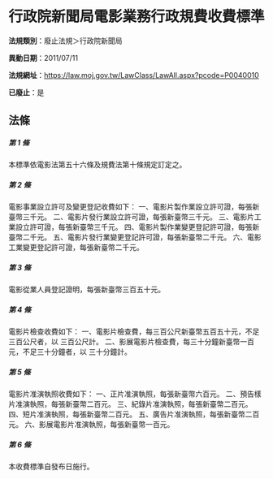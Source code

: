 # 行政院新聞局電影業務行政規費收費標準

**法規類別**：廢止法規＞行政院新聞局

**異動日期**：2011/07/11  

**法規網址**：https://law.moj.gov.tw/LawClass/LawAll.aspx?pcode=P0040010

**已廢止**：是



## 法條
##### 第 1 條
本標準依電影法第五十六條及規費法第十條規定訂定之。

##### 第 2 條
電影事業設立許可及變更登記收費如下：
一、電影片製作業設立許可證，每張新臺幣三千元。
二、電影片發行業設立許可證，每張新臺幣三千元。
三、電影片工業設立許可證，每張新臺幣三千元。
四、電影片製作業變更登記許可證，每張新臺幣二千元。
五、電影片發行業變更登記許可證，每張新臺幣二千元。
六、電影工業變更登記許可證，每張新臺幣二千元。

##### 第 3 條
電影從業人員登記證明，每張新臺幣三百五十元。

##### 第 4 條
電影片檢查收費如下：
一、電影片檢查費，每三百公尺新臺幣五百五十元，不足三百公尺者，以
    三百公尺計。
二、影展電影片檢查費，每三十分鐘新臺幣一百元，不足三十分鐘者，以
    三十分鐘計。

##### 第 5 條
電影片准演執照收費如下：
一、正片准演執照，每張新臺幣六百元。
二、預告樣片准演執照，每張新臺幣二百元。
三、紀錄片准演執照，每張新臺幣二百元。
四、短片准演執照，每張新臺幣二百元。
五、廣告片准演執照，每張新臺幣二百元。
六、影展電影片准演執照，每張新臺幣一百元。

##### 第 6 條
本收費標準自發布日施行。


